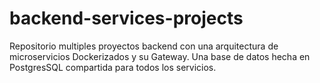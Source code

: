 # backend-services-projects
Repositorio multiples proyectos backend con una arquitectura de microservicios Dockerizados y su Gateway. Una base de datos hecha en PostgresSQL compartida para todos los servicios. 
